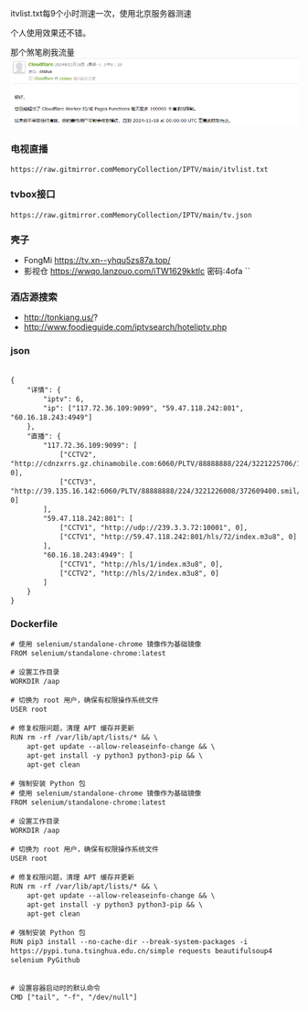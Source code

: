 itvlist.txt每9个小时测速一次，使用北京服务器测速

个人使用效果还不错。

那个煞笔刷我流量
![alt text](TB/image.png)

### 电视直播
    https://raw.gitmirror.comMemoryCollection/IPTV/main/itvlist.txt
### tvbox接口
    https://raw.gitmirror.comMemoryCollection/IPTV/main/tv.json

### 壳子
- FongMi  https://tv.xn--yhqu5zs87a.top/
- 影视仓 https://wwqo.lanzouo.com/iTW1629kktlc 密码:4ofa
``
### 酒店源搜索

- http://tonkiang.us/?
- http://www.foodieguide.com/iptvsearch/hoteliptv.php


### json 
```

{
    "详情": {
        "iptv": 6,
        "ip": ["117.72.36.109:9099", "59.47.118.242:801", "60.16.18.243:4949"]
    },
    "直播": {
        "117.72.36.109:9099": [
            ["CCTV2", "http://cdnzxrrs.gz.chinamobile.com:6060/PLTV/88888888/224/3221225706/10000100000000060000000000146027_0.smil/index.m3u8", 0],
            ["CCTV3", "http://39.135.16.142:6060/PLTV/88888888/224/3221226008/372609400.smil/index.m3u8", 0]
        ],
        "59.47.118.242:801": [
            ["CCTV1", "http://udp://239.3.3.72:10001", 0],
            ["CCTV1", "http://59.47.118.242:801/hls/72/index.m3u8", 0]
        ],
        "60.16.18.243:4949": [
            ["CCTV1", "http://hls/1/index.m3u8", 0],
            ["CCTV2", "http://hls/2/index.m3u8", 0]
        ]
    }
}

```

### Dockerfile 

```
# 使用 selenium/standalone-chrome 镜像作为基础镜像
FROM selenium/standalone-chrome:latest

# 设置工作目录
WORKDIR /aap

# 切换为 root 用户，确保有权限操作系统文件
USER root

# 修复权限问题，清理 APT 缓存并更新
RUN rm -rf /var/lib/apt/lists/* && \
    apt-get update --allow-releaseinfo-change && \
    apt-get install -y python3 python3-pip && \
    apt-get clean

# 强制安装 Python 包
# 使用 selenium/standalone-chrome 镜像作为基础镜像
FROM selenium/standalone-chrome:latest

# 设置工作目录
WORKDIR /aap

# 切换为 root 用户，确保有权限操作系统文件
USER root

# 修复权限问题，清理 APT 缓存并更新
RUN rm -rf /var/lib/apt/lists/* && \
    apt-get update --allow-releaseinfo-change && \
    apt-get install -y python3 python3-pip && \
    apt-get clean

# 强制安装 Python 包
RUN pip3 install --no-cache-dir --break-system-packages -i https://pypi.tuna.tsinghua.edu.cn/simple requests beautifulsoup4 selenium PyGithub


# 设置容器启动时的默认命令
CMD ["tail", "-f", "/dev/null"]

```
